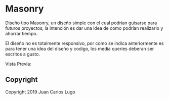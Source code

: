 # Masonry

Diseño tipo Masonry, un diseño simple con el cual podrían guisarse para futuros proyectos, la intención es dar una idea de como podrían realizarlo y ahorrar tiempo.

El diseño no es totalmente responsivo, por como se indica anteriormente es para tener una idea del diseño y codigo, los media queries deberan ser escritos a gusto.

Vista Previa:

## Copyright

Copyright 2019 Juan Carlos Lugo

